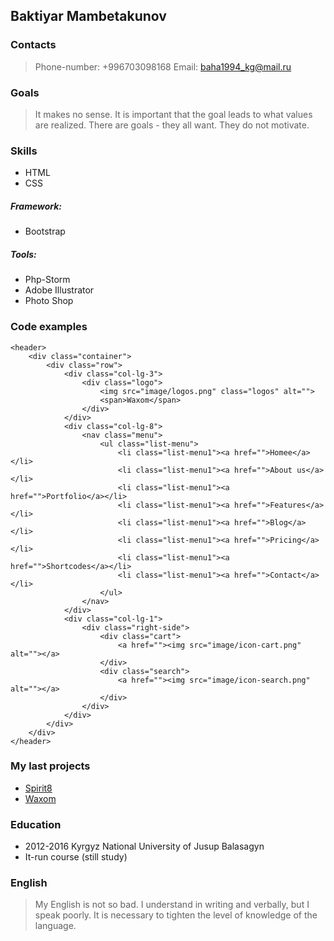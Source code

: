 ## Baktiyar Mambetakunov
### Contacts
> Phone-number: +996703098168
Email: [baha1994_kg@mail.ru](http://mail.ru)
### Goals
> It makes no sense. 
It is important that the goal 
leads to what values ​​are realized.
 There are goals - they all want. They do not motivate.
### Skills
* HTML
* CSS
##### Framework:
* Bootstrap
##### Tools:
* Php-Storm
* Adobe Illustrator
* Photo Shop
### Code examples
```
<header>
    <div class="container">
        <div class="row">
            <div class="col-lg-3">
                <div class="logo">
                    <img src="image/logos.png" class="logos" alt="">
                    <span>Waxom</span>
                </div>
            </div>
            <div class="col-lg-8">
                <nav class="menu">
                    <ul class="list-menu">
                        <li class="list-menu1"><a href="">Homee</a></li>
                        <li class="list-menu1"><a href="">About us</a></li>
                        <li class="list-menu1"><a href="">Portfolio</a></li>
                        <li class="list-menu1"><a href="">Features</a></li>
                        <li class="list-menu1"><a href="">Blog</a></li>
                        <li class="list-menu1"><a href="">Pricing</a></li>
                        <li class="list-menu1"><a href="">Shortcodes</a></li>
                        <li class="list-menu1"><a href="">Contact</a></li>
                    </ul>
                </nav>
            </div>
            <div class="col-lg-1">
                <div class="right-side">
                    <div class="cart">
                        <a href=""><img src="image/icon-cart.png" alt=""></a>
                    </div>
                    <div class="search">
                        <a href=""><img src="image/icon-search.png" alt=""></a>
                    </div>
                </div>
            </div>
        </div>
    </div>
</header>
```
### My last projects
* [Spirit8](https://mambetakunov-09.github.io/lesson10/)
* [Waxom](https://mambetakunov-09.github.io/waxom1/)
### Education
* 2012-2016 Kyrgyz National University of Jusup Balasagyn
* It-run course (still study)
### English 
> My English is not so bad. 
I understand in writing and verbally, but I speak poorly. 
It is necessary to tighten the level of knowledge of the language.